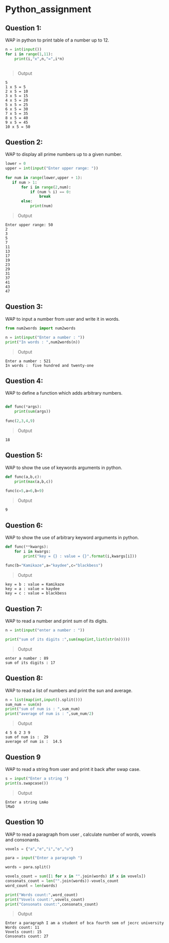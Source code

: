 # Python_assignment

## Question 1:
WAP in python to print table of a number up to 12. 
```python
n = int(input())
for i in range(1,11):
    print(i,"x",n,"=",i*n)
        
```
> Output
```
5
1 x 5 = 5
2 x 5 = 10
3 x 5 = 15
4 x 5 = 20
5 x 5 = 25
6 x 5 = 30
7 x 5 = 35
8 x 5 = 40
9 x 5 = 45
10 x 5 = 50
```
## Question 2:
WAP to display all prime numbers up to a given number.
```python
lower = 0 
upper = int(input("Enter upper range: "))  
  
for num in range(lower,upper + 1):  
   if num > 1:  
       for i in range(2,num):  
           if (num % i) == 0:  
               break  
       else:  
           print(num)
```
> Output
```
Enter upper range: 50
2
3
5
7
11
13
17
19
23
29
31
37
41
43
47
```
## Question 3:
WAP to input a number from user and write it in words.
```python
from num2words import num2words

n = int(input("Enter a number : "))
print("In words : ",num2words(n))
```
> Output
```
Enter a number : 521
In words :  five hundred and twenty-one
```
## Question 4:
WAP to define a function which adds arbitrary numbers.
```python

def func(*args):
    print(sum(args))
       
func(2,3,4,9)
```
> Output
```
18
```
## Question 5:
WAP to show the use of keywords arguments in python.
```python
def func(a,b,c):
    print(max(a,b,c))
       
func(c=5,a=6,b=9)
```
> Output
```
9
```
## Question 6:
WAP to show the use of arbitrary keyword arguments in python.
```python
def func(**kwargs):
    for i in kwargs:
        print("key = {} : value = {}".format(i,kwargs[i]))
       
func(b="Kamikaze",a="kaydee",c="blackbess")
```
> Output
```
key = b : value = Kamikaze
key = a : value = kaydee
key = c : value = blackbess
```


## Question 7:
WAP to read a number and print sum of its digits.
```python
n = int(input("enter a number : "))

print("sum of its digits :",sum(map(int,list(str(n)))))
```
> Output
```
enter a number : 89
sum of its digits : 17
```
## Question 8:
WAP to read a list of numbers and print the sun and average.
```python
n = list(map(int,input().split()))
sum_num = sum(n)
print("sum of num is : ",sum_num)
print("average of num is : ",sum_num/2)
```
> Output
```
4 5 6 2 3 9
sum of num is :  29
average of num is :  14.5
```
## Question 9
WAP to read a string from user and print it back after swap case.
```python
s = input("Enter a string ")
print(s.swapcase())
```
> Output
```
Enter a string LmAo
lMaO
```
## Question 10
WAP to read a paragraph from user , calculate number of words, vowels and consonants.
```python
vovels = {"a","e","i","o","u"}

para = input("Enter a paragraph ")

words = para.split()

vovels_count = sum([1 for x in "".join(words) if x in vovels])
consonats_count = len("".join(words))-vovels_count
word_count = len(words)

print("Words count:",word_count)
print("Vovels count:",vovels_count)
print("Consonats count:",consonats_count)

```
> Output
```
Enter a paragraph I am a student of bca fourth sem of jecrc university
Words count: 11
Vovels count: 15
Consonats count: 27
```



